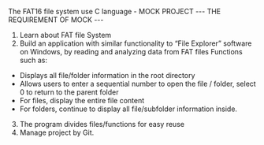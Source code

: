 The FAT16 file system use C language - MOCK PROJECT
--- THE REQUIREMENT OF MOCK ---
1. Learn about FAT file System
2. Build an application with similar functionality to “File Explorer”
software on Windows, by reading and analyzing data from FAT files
Functions such as:
- Displays all file/folder information in the root directory
- Allows users to enter a sequential number to open the file / folder,
select 0 to return to the parent folder
- For files, display the entire file content
- For folders, continue to display all file/subfolder information inside.
3. The program divides files/functions for easy reuse
4. Manage project by Git.
